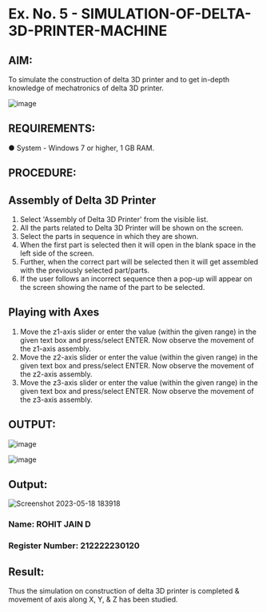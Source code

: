 # Ex. No. 5 - SIMULATION-OF-DELTA-3D-PRINTER-MACHINE
## AIM:
To simulate the construction of delta 3D printer and to get in-depth knowledge of mechatronics of delta 3D printer.

![image](https://github.com/Sellakumar1987/Ex.-No.-5---SIMULATION-OF-DELTA-3D-PRINTER-MACHINE/assets/113594316/c784471e-098f-456d-9c1b-e9f0ce56cc9b)

## REQUIREMENTS:
●	System - Windows 7 or higher, 1 GB RAM.

## PROCEDURE:
## Assembly of Delta 3D Printer
1.	Select 'Assembly of Delta 3D Printer' from the visible list.
2.	All the parts related to Delta 3D Printer will be shown on the screen.
3.	Select the parts in sequence in which they are shown.
4.	When the first part is selected then it will open in the blank space in the left side of the screen.
5.	Further, when the correct part will be selected then it will get assembled with the previously selected part/parts.
6.	If the user follows an incorrect sequence then a pop-up will appear on the screen showing the name of the part to be selected.

## Playing with Axes
1.	Move the z1-axis slider or enter the value (within the given range) in the given text box and press/select ENTER. Now observe the movement of the z1-axis assembly.
2.	Move the z2-axis slider or enter the value (within the given range) in the given text box and press/select ENTER. Now observe the movement of the z2-axis assembly.
3.	Move the z3-axis slider or enter the value (within the given range) in the given text box and press/select ENTER. Now observe the movement of the z3-axis assembly.

## OUTPUT:
![image](https://github.com/Sellakumar1987/Ex.-No.-5---SIMULATION-OF-DELTA-3D-PRINTER-MACHINE/assets/113594316/10304caa-3e0f-4c4a-bd73-3cadb477a64b)

![image](https://github.com/Sellakumar1987/Ex.-No.-5---SIMULATION-OF-DELTA-3D-PRINTER-MACHINE/assets/113594316/1f3e6b6d-0724-41dc-b7d2-15516060d066)

## Output:
![Screenshot 2023-05-18 183918](https://github.com/ROHITJAIND/Ex.-No.-5---SIMULATION-OF-DELTA-3D-PRINTER-MACHINE/assets/118707073/9b00d783-b28d-4db7-a357-98eb1c57c4ec)

### Name:   ROHIT JAIN D
### Register Number: 212222230120

## Result: 
Thus the simulation on construction of delta 3D printer is completed & movement of axis along X, Y, & Z has been studied.
